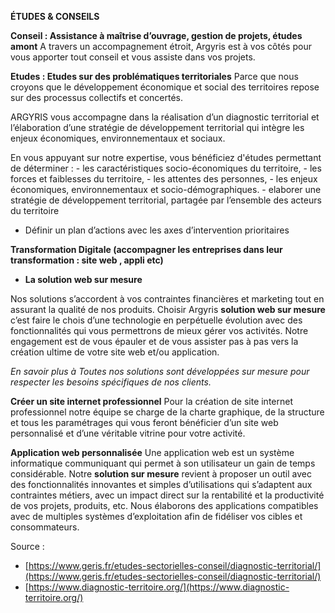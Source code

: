 **ÉTUDES & CONSEILS**

**Conseil : Assistance à maîtrise d’ouvrage, gestion de projets, études amont**
A travers un accompagnement étroit, Argyris est à vos côtés pour vous apporter tout conseil et vous assiste dans vos projets.

**Etudes : Etudes sur des problématiques territoriales**
Parce que nous croyons que le développement économique et social des territoires repose sur des processus collectifs et concertés.

ARGYRIS vous accompagne dans la réalisation d’un diagnostic territorial et l’élaboration d’une stratégie de développement territorial qui intègre les enjeux économiques, environnementaux et sociaux.

En vous appuyant sur notre expertise, vous bénéficiez d'études permettant de déterminer : 
    -   les caractéristiques socio-économiques du territoire,
    -   les forces et faiblesses du territoire,
    -   les attentes des personnes,
    -   les enjeux économiques, environnementaux et socio-démographiques.
    - elaborer une stratégie de développement territorial, partagée par l’ensemble des acteurs du territoire
-   Définir un plan d’actions avec les axes d’intervention prioritaires

**Transformation Digitale (accompagner les entreprises dans leur transformation : site web , appli etc)**

- **La  solution web sur mesure**

Nos solutions s’accordent à vos contraintes financières et marketing tout en assurant la qualité de nos produits. Choisir Argyris  **solution web sur mesure** c’est faire le chois d’une technologie en perpétuelle évolution avec des fonctionnalités qui vous permettrons de mieux gérer vos activités. Notre engagement est de vous épauler et de vous assister pas à pas vers la création ultime de votre site web et/ou application.

*En savoir plus à*
*Toutes nos solutions sont développées sur mesure pour respecter les besoins spécifiques de nos clients.*

**Créer un site internet professionnel**
Pour la création de site internet professionnel notre équipe se charge de la charte graphique, de la structure et tous les paramétrages qui vous feront bénéficier d’un site web personnalisé et d’une véritable vitrine pour votre activité.

**Application web personnalisée**
Une application web est un système informatique communiquant qui permet à son utilisateur un gain de temps considérable. Notre **solution sur mesure** revient à proposer un outil avec des fonctionnalités innovantes et simples d’utilisations qui s’adaptent aux contraintes métiers, avec un impact direct sur la rentabilité et la productivité de vos projets, produits, etc. Nous élaborons des applications compatibles avec de multiples systèmes d’exploitation afin de fidéliser vos cibles et consommateurs.

Source : 
- [https://www.geris.fr/etudes-sectorielles-conseil/diagnostic-territorial/](https://www.geris.fr/etudes-sectorielles-conseil/diagnostic-territorial/)
- [https://www.diagnostic-territoire.org/](https://www.diagnostic-territoire.org/)
<!--stackedit_data:
eyJoaXN0b3J5IjpbMTk3NjcxNzc5LDE5NTY2NjMzNCwxODU0NT
Y3NDI1LDczMDk5ODExNl19
-->